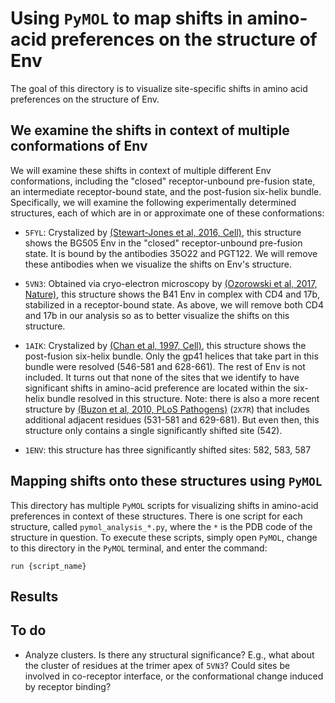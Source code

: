 # Using `PyMOL` to map shifts in amino-acid preferences on the structure of Env

The goal of this directory is to visualize site-specific shifts in amino acid preferences on the structure of Env.

## We examine the shifts in context of multiple conformations of Env

We will examine these shifts in context of multiple different Env conformations, including the "closed" receptor-unbound pre-fusion state, an intermediate receptor-bound state, and the post-fusion six-helix bundle. Specifically, we will examine the following experimentally determined structures, each of which are in or approximate one of these conformations:

* `5FYL`: Crystalized by [(Stewart-Jones et al, 2016, Cell)](https://doi.org/10.1016/j.cell.2016.04.010), this structure shows the BG505 Env in the "closed" receptor-unbound pre-fusion state. It is bound by the antibodies 35O22 and PGT122. We will remove these antibodies when we visualize the shifts on Env's structure.

* `5VN3`: Obtained via cryo-electron microscopy by [(Ozorowski et al, 2017, Nature)](https://doi.org/10.1038/nature23010), this structure shows the B41 Env in complex with CD4 and 17b, stabilized in a receptor-bound state. As above, we will remove both CD4 and 17b in our analysis so as to better visualize the shifts on this structure.

* `1AIK`: Crystalized by [(Chan et al, 1997, Cell)](https://www.sciencedirect.com/science/article/pii/S0092867400802056), this structure shows the post-fusion six-helix bundle. Only the gp41 helices that take part in this bundle were resolved (546-581 and 628-661). The rest of Env is not included. It turns out that none of the sites that we identify to have significant shifts in amino-acid preference are located within the six-helix bundle resolved in this structure. Note: there is also a more recent structure by [(Buzon et al, 2010, PLoS Pathogens)](https://doi.org/10.1371/journal.ppat.1000880) (`2X7R`) that includes additional adjacent residues (531-581 and 629-681). But even then, this structure only contains a single significantly shifted site (542).

* `1ENV`: this structure has three significantly shifted sites: 582, 583, 587

## Mapping shifts onto these structures using `PyMOL`

This directory has multiple `PyMOL` scripts for visualizing shifts in amino-acid preferences in context of these structures. There is one script for each structure, called `pymol_analysis_*.py`, where the `*` is the PDB code of the structure in question. To execute these scripts, simply open `PyMOL`, change to this directory in the `PyMOL` terminal, and enter the command:

    run {script_name}

## Results

## To do

* Analyze clusters. Is there any structural significance? E.g., what about the cluster of residues at the trimer apex of `5VN3`? Could sites be involved in co-receptor interface, or the conformational change induced by receptor binding?
